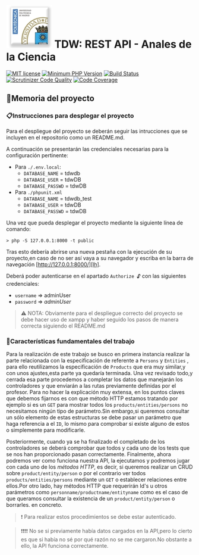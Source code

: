 ![logo UPM](https://raw.githubusercontent.com/laracabrera/AOS/master/tarea1/logo_upm.jpg)  TDW: REST API - Anales de la Ciencia
======================================

[![MIT license](http://img.shields.io/badge/license-MIT-brightgreen.svg)](http://opensource.org/licenses/MIT)
[![Minimum PHP Version](https://img.shields.io/badge/php-%5E8.0-blue.svg)](http://php.net/)
[![Build Status](https://scrutinizer-ci.com/g/FJavierGil/ACiencia/badges/build.png?b=master&s=f78545ddddef6aed3696ab7470c1d48421cee9d1)](https://scrutinizer-ci.com/g/FJavierGil/ACiencia/build-status/master)
[![Scrutinizer Code Quality](https://scrutinizer-ci.com/g/FJavierGil/ACiencia/badges/quality-score.png?b=master&s=ced26a14a5730e2f1b084a9b32db4472b672b60b)](https://scrutinizer-ci.com/g/FJavierGil/ACiencia/?branch=master)
[![Code Coverage](https://scrutinizer-ci.com/g/FJavierGil/ACiencia/badges/coverage.png?b=master&s=342159ea031ef8672005fb2ccb05b3f1a91f0af1)](https://scrutinizer-ci.com/g/FJavierGil/ACiencia/?branch=master)

## 📝Memoria del proyecto

### 📋Instrucciones para desplegar el proyecto

Para el despliegue del proyecto se deberán seguir las intrucciones que se incluyen en el repositorio como un README.md.

A continuación se presentarán las credenciales necesarias para la configuración pertinente:

* Para `./.env.local`:
  -  `DATABASE_NAME`   = tdwdb
  -  `DATABASE_USER`   = tdwDB
  -  `DATABASE_PASSWD` = tdwDB
* Para  `./phpunit.xml`
  -  `DATABASE_NAME`   = tdwdb_test
  -  `DATABASE_USER`   = tdwDB
  -  `DATABASE_PASSWD` = tdwDB

Una vez que pueda desplegar el proyecto mediante la siguiente línea de comando: 

```
> php -S 127.0.0.1:8000 -t public
```

Tras esto debería abrirse una nueva pestaña con la ejecución de su proyecto,en caso de no ser así
vaya a su navegador y escriba en la barra de navegación [http://127.0.0.1:8000/][lh].

Deberá poder autenticarse en el apartado `Authorize 🔓` con las siguientes credenciales:
* `username` => adminUser
* `password` => *adminUser*

> ⚠️ NOTA: Obviamente para el despliegue correcto del proyecto se debe hacer uso de xampp y haber seguido los pasos de manera correcta siguiendo el README.md
  

###  🎯Características fundamentales del trabajo

Para la realización de este trabajo se busco en primera instancia realizar la parte relacionada con la especificación de 
referente a `Persons` y `Entities` , para ello reutilizamos la especificación de `Products` que era muy similar,y con unos ajustes,esta parte ya quedaría terminada.
Una vez revisado todo,y cerrada esa parte procedemos a completar los datos que manejarán los controladores y que enviarán a las rutas previamente definidas por el profesor.
Para no hacer la explicación muy extensa, en los puntos claves que debemos fijarnos es con que método HTTP estamos tratando
por ejemplo si es un `GET` para mostrar todos los `products/entities/persons` no necesitamos ningún tipo de parámetro.Sin embargo,si queremos consultar un sólo elemento de estas
estructuras se debe pasar un parámetro que haga referencia a el `ID`, lo mismo para comprobar si existe alguno de estos o simplemente para modificarle. 

Posteriormente, cuando ya se ha finalizado el completado de los controladores se deberá comprobar que todos y cada uno de los tests que se nos han proporcionado pasan correctamente.
Finalmente, ahora podremos ver como funciona nuestra API, la ejecutamos y podremos jugar con cada uno de los *métodos HTTP*, es decir, si queremos realizar un CRUD sobre `product/entity/person` 
o por el contrario ver todos `products/entities/persons` mediante un `GET` o establecer relaciones entre ellos.Por otro lado, hay métodos HTTP que requerirán Id's u otros parámetros como `personname/productname/entityname` 
como es el caso de que queramos consultar la existencia de un `product/entity/person` o borrarles.
en concreto.

> ❗ Para realizar estos procedimientos se debe estar autenticado.


>❗❗❗❗ No se si previamente había datos cargados en la API,pero lo cierto es que si había no sé por qué razón no se me cargaron.No obstante a ello, la API funciona correctamente.


[dataMapper]: http://martinfowler.com/eaaCatalog/dataMapper.html
[doctrine]: http://docs.doctrine-project.org/projects/doctrine-orm/en/latest/
[dotenv]: https://packagist.org/packages/vlucas/phpdotenv
[infection]: https://infection.github.io/guide/
[jwt]: https://jwt.io/
[lh]: http://127.0.0.1:8000/
[monolog]: https://github.com/Seldaek/monolog
[openapi]: https://www.openapis.org/
[phpunit]: http://phpunit.de/manual/current/en/index.html
[rest]: http://www.restapitutorial.com/
[slim]: https://www.slimframework.com/ 
[swagger]: http://swagger.io/
[yaml]: https://yaml.org/
[12factor]: https://www.12factor.net/es/
